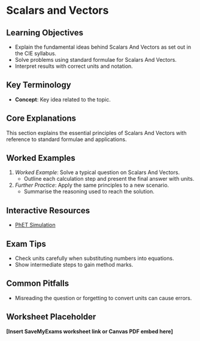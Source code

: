 # Scalars and Vectors

## Learning Objectives
- Explain the fundamental ideas behind Scalars And Vectors as set out in the CIE syllabus.
- Solve problems using standard formulae for Scalars And Vectors.
- Interpret results with correct units and notation.

## Key Terminology
- **Concept**: Key idea related to the topic.

## Core Explanations
This section explains the essential principles of Scalars And Vectors with reference to standard formulae and applications.

## Worked Examples
1. *Worked Example*: Solve a typical question on Scalars And Vectors.
   - Outline each calculation step and present the final answer with units.
2. *Further Practice*: Apply the same principles to a new scenario.
   - Summarise the reasoning used to reach the solution.

## Interactive Resources
- [PhET Simulation](https://phet.colorado.edu/)

## Exam Tips
- Check units carefully when substituting numbers into equations.
- Show intermediate steps to gain method marks.

## Common Pitfalls
- Misreading the question or forgetting to convert units can cause errors.

## Worksheet Placeholder
**[Insert SaveMyExams worksheet link or Canvas PDF embed here]**
